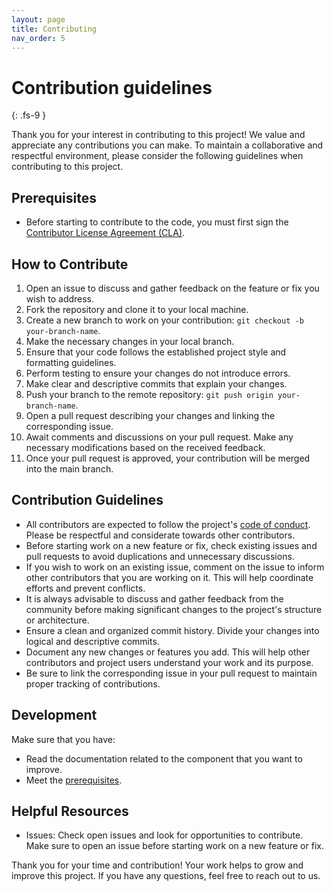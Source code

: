 ```yaml
---
layout: page
title: Contributing
nav_order: 5
---
```

<!--
SPDX-FileCopyrightText: 2023 Industria de Diseño Textil S.A. INDITEX

SPDX-License-Identifier: Apache-2.0
-->

# Contribution guidelines
{: .fs-9 }

Thank you for your interest in contributing to this project! We value and appreciate any contributions you can make.
To maintain a collaborative and respectful environment, please consider the following guidelines when contributing to
this project.

## Prerequisites

- Before starting to contribute to the code, you must first sign the
[Contributor License Agreement (CLA)](https://forms.office.com/pages/responsepage.aspx?id=tr3oyHyO1UG8QTf_88M7dUcieUMXXWlMt4DQ48jCBMZUM1FCMUFZNFRPWVpSV1hUREIzVzlSN0E4Qy4u).

## How to Contribute

1. Open an issue to discuss and gather feedback on the feature or fix you wish to address.
2. Fork the repository and clone it to your local machine.
3. Create a new branch to work on your contribution: `git checkout -b your-branch-name`.
4. Make the necessary changes in your local branch.
5. Ensure that your code follows the established project style and formatting guidelines.
6. Perform testing to ensure your changes do not introduce errors.
7. Make clear and descriptive commits that explain your changes.
8. Push your branch to the remote repository: `git push origin your-branch-name`.
9. Open a pull request describing your changes and linking the corresponding issue.
10. Await comments and discussions on your pull request. Make any necessary modifications based on the received feedback.
11. Once your pull request is approved, your contribution will be merged into the main branch.

## Contribution Guidelines

- All contributors are expected to follow the project's [code of conduct](./CODE_OF_CONDUCT/). Please be respectful and
considerate towards other contributors.
- Before starting work on a new feature or fix, check existing issues and pull requests
to avoid duplications and unnecessary discussions.
- If you wish to work on an existing issue, comment on the issue to inform other contributors that you are working on it.
This will help coordinate efforts and prevent conflicts.
- It is always advisable to discuss and gather feedback from the community before making significant changes to the
project's structure or architecture.
- Ensure a clean and organized commit history. Divide your changes into logical and descriptive commits.
- Document any new changes or features you add. This will help other contributors and project users understand your work
and its purpose.
- Be sure to link the corresponding issue in your pull request to maintain proper tracking of contributions.

## Development

Make sure that you have:

- Read the documentation related to the component that you want to improve.
- Meet the [prerequisites](#prerequisites).

## Helpful Resources

- Issues: Check open issues and look for opportunities to contribute. Make sure to open an issue before
starting work on a new feature or fix.

Thank you for your time and contribution! Your work helps to grow and improve this project. If you have any questions, feel free to reach out to us.
